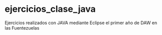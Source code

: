 # ejercicios_clase_java
Ejercicios realizados con JAVA mediante Eclipse el primer año de DAW en las Fuentezuelas
